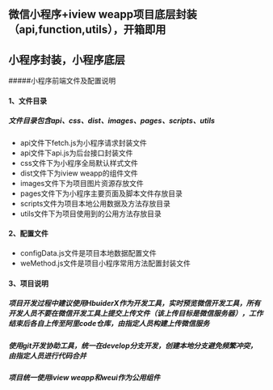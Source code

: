 ## 微信小程序+iview weapp项目底层封装（api,function,utils），开箱即用
## 小程序封装，小程序底层
#####小程序前端文件及配置说明
#### 1、文件目录
##### 文件目录包含api、css、dist、images、pages、scripts、utils
- api文件下fetch.js为小程序请求封装文件  
- api文件下api.js为后台接口封装文件  
- css文件下为小程序全局默认样式文件  
- dist文件下为iview weapp的组件文件  
- images文件下为项目图片资源存放文件  
- pages文件下为小程序主要页面及脚本文件存放目录  
- scripts文件为项目本地公用数据及方法存放目录  
- utils文件下为项目使用到的公用方法存放目录  

#### 2、配置文件 
- configData.js文件是项目本地数据配置文件  
- weMethod.js文件是项目小程序常用方法配置封装文件  

#### 3、项目说明
##### 项目开发过程中建议使用HbuiderX作为开发工具，实时预览微信开发工具，所有开发人员不要在微信开发工具上提交上传文件（该上传目标是微信服务器），工作结束后各自上传至阿里code仓库，由指定人员构建上传微信服务
##### 使用git开发协助工具，统一在develop分支开发，创建本地分支避免频繁冲突，由指定人员进行代码合并
##### 项目统一使用iview weapp和weui作为公用组件

